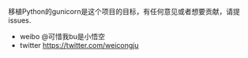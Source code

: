 移植Python的gunicorn是这个项目的目标，有任何意见或者想要贡献，请提 issues.

* weibo @可惜我bu是小悟空
* twitter https://twitter.com/weicongju